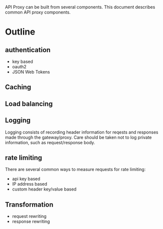 API Proxy can be built from several components. This document describes common API proxy components.

# Outline

## authentication
  - key based
  - oauth2
  - JSON Web Tokens
  
## Caching

## Load balancing

## Logging
Logging consists of recording header information for reqests and responses made through the gateway/proxy. Care should be taken not to log private information, such as request/response body.

## rate limiting
There are several common ways to measure requests for rate limiting:
- api key based
- IP address based
- custom header key/value based

## Transformation
- request rewriting
- response rewriting
